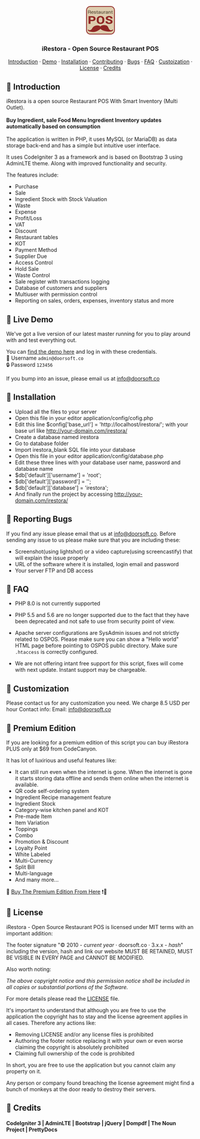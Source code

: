 <p align="center"><img src="resources/iRestora_logo.png" alt="iRestora - Open Source Restaurant POS Logo" width="auto" height="80"></p>
<h3 align="center">iRestora - Open Source Restaurant POS</h3>

<p align="center">
  <a href="#-introduction">Introduction</a> · <a href="#-live-demo">Demo</a>  · <a href="#-Premium Edition">Installation</a> · 
  <a href="#-contributing">Contributing</a> · <a href="#-reporting-bugs">Bugs</a> · <a href="#-faq">FAQ</a> · 
  <a href="#-customization">Custoization</a> · <a href="#-license">License</a> · <a href="#-credits">Credits</a>
</p>


## 👋 Introduction

iRestora is a open source Restaurant POS With Smart Inventory (Multi Outlet).
<br><br><b>Buy Ingredient, sale Food Menu Ingredient Inventory updates automatically based on consumption</b>
<br><br>
The application is written in PHP, it uses MySQL (or MariaDB) as data storage back-end and has a simple but intuitive user interface.

It uses CodeIgniter 3 as a framework and is based on Bootstrap 3 using AdminLTE theme. Along with improved functionality and security.

The features include:

- Purchase 
- Sale
- Ingredient Stock with Stock Valuation
- Waste
- Expense
- Profit/Loss
- VAT
- Discount
- Restaurant tables
- KOT
- Payment Method
- Supplier Due
- Access Control
- Hold Sale
- Waste Control 
- Sale register with transactions logging
- Database of customers and suppliers
- Multiuser with permission control
- Reporting on sales, orders, expenses, inventory status and more


## 🧪 Live Demo

We've got a live version of our latest master running for you to play around with and test everything out. 

You can [find the demo here](https://doorsoft.co/demo/irestora/) and log in with these credentials.  
👤 Username `admin@doorsoft.co`  
🔒 Password `123456`

If you bump into an issue, please email us at info@doorsoft.co


## 💾 Installation

- Upload all the files to your server
- Open this file in your editor application/config/cofig.php
- Edit this line $config['base_url'] = 'http://localhost/irestora/'; with your base url like http://your-domain.com/irestora/
- Create a database named irestora
- Go to database folder
- Import irestora_blank SQL file into your database
- Open this file in your editor application/config/database.php
- Edit these three lines with your database user name, password and database name
- $db['default']['username'] = 'root';
- $db['default']['password'] = '';
- $db['default']['database'] = 'irestora';
- And finally run the project by accessing http://your-domain.com/irestora/


## 🐛 Reporting Bugs

If you find any issue please email that us at info@doorsoft.co. 
Before sending any issue to us please make sure that you are including these:
- Screenshot(using lightshot) or a video capture(using screencastify) that will explain the issue properly
- URL of the software where it is installed, login email and password
- Your server FTP and DB access


## 📖 FAQ

- PHP 8.0 is not currently supported

- PHP 5.5 and 5.6 are no longer supported due to the fact that they have been deprecated and not safe to use from security point of view.

- Apache server configurations are SysAdmin issues and not strictly related to OSPOS. Please make sure you can show a "Hello world" HTML page before pointing to OSPOS public directory. Make sure `.htaccess` is correctly configured.

- We are not offering intant free support for this script, fixes will come with next update. Instant support may be chargeable.


## 🔧 Customization

Please contact us for any customization you need.
We charge 8.5 USD per hour
Contact info:
Email: info@doorsoft.co 

## 🏃 Premium Edition

If you are looking for a premium edition of this script you can buy iRestora PLUS only at $69 from CodeCanyon.

It has lot of luxirious and useful features like: 

- It can still run even when the internet is gone. When the internet is gone it starts storing data offline and sends them online when the internet is available. 
- QR code self-ordering system 
- Ingredient Recipe management feature 
- Ingredient Stock
- Category-wise kitchen panel and KOT 
- Pre-made Item
- Item Variation
- Toppings
- Combo
- Promotion & Discount
- Loyalty Point
- White Labeled
- Multi-Currency
- Split Bill
- Multi-language
- And many more...


🔴 [Buy The Premium Edition From Here](https://codecanyon.net/item/irestora-plus-multi-outlet-next-gen-restaurant-pos/24077441) ❗🔴


## 📄 License

iRestora - Open Source Restaurant POS is licensed under MIT terms with an important addition:

The footer signature "© 2010 - _current year_ · doorsoft.co · 3.x.x - _hash_" including the version, hash and link our website MUST BE RETAINED, MUST BE VISIBLE IN EVERY PAGE and CANNOT BE MODIFIED.

Also worth noting:

_The above copyright notice and this permission notice shall be included in all copies or substantial portions of the Software._

For more details please read the [LICENSE](LICENSE) file.

It's important to understand that although you are free to use the application the copyright has to stay and the license agreement applies in all cases. Therefore any actions like:

- Removing LICENSE and/or any license files is prohibited
- Authoring the footer notice replacing it with your own or even worse claiming the copyright is absolutely prohibited
- Claiming full ownership of the code is prohibited

In short, you are free to use the application but you cannot claim any property on it.

Any person or company found breaching the license agreement might find a bunch of monkeys at the door ready to destroy their servers.

## 🙏 Credits

<h4>CodeIgniter 3 | AdminLTE | Bootstrap | jQuery | Dompdf | The Noun Project | PrettyDocs </hr>